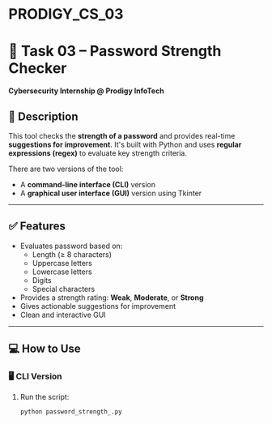 # PRODIGY_CS_03

# 🔐 Task 03 – Password Strength Checker

**Cybersecurity Internship @ Prodigy InfoTech**

## 🧠 Description

This tool checks the **strength of a password** and provides real-time **suggestions for improvement**. It's built with Python and uses **regular expressions (regex)** to evaluate key strength criteria.

There are two versions of the tool:
- A **command-line interface (CLI)** version
- A **graphical user interface (GUI)** version using Tkinter

---

## ✅ Features

- Evaluates password based on:
  - Length (≥ 8 characters)
  - Uppercase letters
  - Lowercase letters
  - Digits
  - Special characters
- Provides a strength rating: **Weak**, **Moderate**, or **Strong**
- Gives actionable suggestions for improvement
- Clean and interactive GUI

---

## 💻 How to Use

### 🖥️ CLI Version

1. Run the script:
   ```bash
   python password_strength_.py
